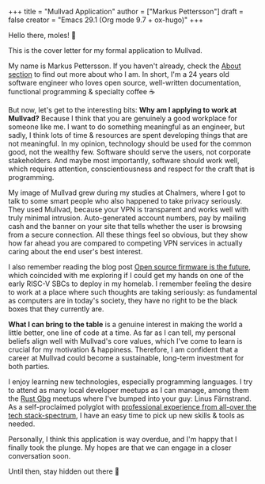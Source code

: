 +++
title = "Mullvad Application"
author = ["Markus Pettersson"]
draft = false
creator = "Emacs 29.1 (Org mode 9.7 + ox-hugo)"
+++

Hello there, moles! 👋

This is the cover letter for my formal application to Mullvad.

My name is Markus Pettersson. If you haven't already, check the [About section](/about) to
find out more about who I am. In short, I'm a 24 years old software engineer who
loves open source, well-written documentation, functional programming &amp;
specialty coffee ☕

But now, let's get to the interesting bits: **Why am I applying to work at
Mullvad?** Because I think that you are genuinely a good workplace for someone
like me. I want to do something meaningful as an engineer, but sadly, I think
lots of time &amp; resources are spent developing things that are not meaningful. In
my opinion, technology should be used for the common good, not the wealthy few.
Software should serve the users, not corporate stakeholders. And maybe most
importantly, software should work well, which requires attention,
conscientiousness and respect for the craft that is programming.

My image of Mullvad grew during my studies at Chalmers, where I got to talk to
some smart people who also happened to take privacy seriously. They used
Mullvad, because your VPN is transparent and works well with truly minimal
intrusion. Auto-generated account numbers, pay by mailing cash and the banner on
your site that tells whether the user is browsing from a secure connection. All
these things feel so obvious, but they show how far ahead you are compared to
competing VPN services in actually caring about the end user's best interest.

I also remember reading the blog post [Open source firmware is the future](https://mullvad.net/sv/blog/2019/8/7/open-source-firmware-future/), which
coincided with me exploring if I could get my hands on one of the early RISC-V
SBCs to deploy in my homelab. I remember feeling the desire to work at a place
where such thoughts are taking seriously: as fundamental as computers are in
today's society, they have no right to be the black boxes that they currently
are.

**What I can bring to the table** is a genuine interest in making the world a
little better, one line of code at a time. As far as I can tell, my personal
beliefs align well with Mullvad's core values, which I've come to learn is
crucial for my motivation &amp; happiness. Therefore, I am confident that a career
at Mullvad could become a sustainable, long-term investment for both parties.

I enjoy learning new technologies, especially programming languages. I try to
attend as many local developer meetups as I can manage, among them the [Rust Gbg](https://www.meetup.com/rustgbg/?_cookie-check=Tn0Gtbp-Fc9o1EMt)
meetups where I've bumped into your guy: Linus Färnstrand. As a self-proclaimed
polyglot with [professional experience from all-over the tech stack-spectrum](/cv.pdf), I
have an easy time to pick up new skills &amp; tools as needed.

Personally, I think this application is way overdue, and I'm happy that I
finally took the plunge. My hopes are that we can engage in a closer
conversation soon.

Until then, stay hidden out there 👋
